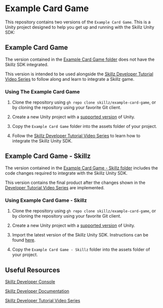 # Example Card Game

This repository contains two versions of the `Example Card Game`. This is a Unity project designed to help you get up and running with the Skillz Unity SDK:

## Example Card Game

The version contained in the [Example Card Game folder](https://github.com/skillz/example-card-game/tree/main/Example%20Card%20Game) does not have the Skillz SDK integrated.

This version is intended to be used alongside the [Skillz Developer Tutorial Video Series](https://youtube.com/playlist?list=PLmAtrlfcxO0C8QzUjdTT8HguxnjmsyXpN) to follow along and learn to integrate a Skillz game.

### Using The Example Card Game

1. Clone the repository using `gh repo clone skillz/example-card-game`, or by cloning the repository using your favorite Git client.

2. Create a new Unity project with a [supported version](https://docs.skillz.com/docs/requirements#tech-requirements) of Unity.

3. Copy the `Example Card Game` folder into the assets folder of your project.

4. Follow the [Skillz Developer Tutorial Video Series](https://youtube.com/playlist?list=PLmAtrlfcxO0C8QzUjdTT8HguxnjmsyXpN) to learn how to integrate the Skillz Unity SDK.

## Example Card Game - Skillz

The version contained in the [Example Card Game - Skillz folder](https://github.com/skillz/example-card-game/tree/main/Example%20Card%20Game%20-%20Skillz) includes the code changes required to integrate with the Skillz Unity SDK.

This version contains the final product after the changes shown in the [Developer Tutorial Video Series]() are implemented.

### Using Example Card Game - Skillz

1. Clone the repository using `gh repo clone skillz/example-card-game`, or by cloning the repository using your favorite Git client.

2. Create a new Unity project with a [supported version](https://docs.skillz.com/docs/requirements#tech-requirements) of Unity.

3. Import the latest version of the Skillz Unity SDK. Instructions can be found [here](https://docs.skillz.com/docs/installing-skillz-unity).

4. Copy the `Example Card Game - Skillz` folder into the assets folder of your project.

## Useful Resources

[Skillz Developer Console](https://developers.skillz.com/)

[Skillz Developer Documentation](https://docs.skillz.com/docs/welcome)

[Skillz Developer Tutorial Video Series](https://youtube.com/playlist?list=PLmAtrlfcxO0C8QzUjdTT8HguxnjmsyXpN)


